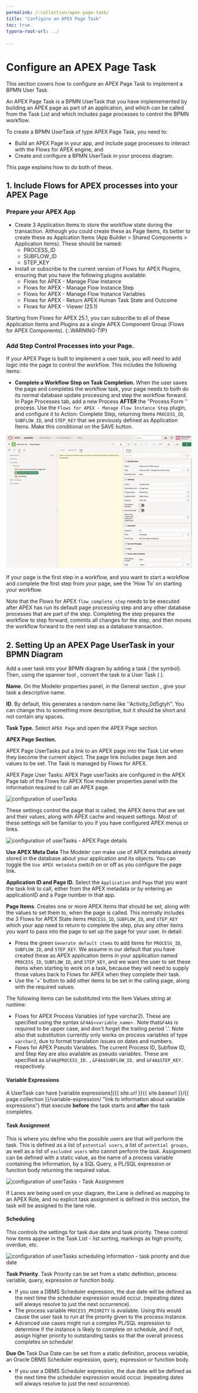 ```yaml
---
permalink: /:collection/apex-page-task/
title: "Configure an APEX Page Task"
toc: true
typora-root-url: ../

---
```


# Configure an APEX Page Task <span class="bpmn-icon bpmn-icon-user-task"></span>

This section covers how to configure an APEX Page Task to implement a BPMN User Task.

An APEX Page Task is a BPMN UserTask that you have implememented by building an APEX page as part of an application, and which can be called from the Task List and which includes page processes to control the BPMN workflow.

To create a BPMN UserTask of type APEX Page Task, you need to:

 - Build an APEX Page in your app, and include page processes to interact with the Flows for APEX engine, and
 - Create and configure a BPMN UserTask in your process diagram.

This page explains how to do both of these.

## 1. Include Flows for APEX processes into your APEX Page

### Prepare your APEX App

- Create 3 Application Items to store the workflow state during the transaction.  Although you could create these as Page Items, its better to create these as Applcation Items (App Builder > Shared Components > Application Items).  These should be named:
  - PROCESS_ID
  - SUBFLOW_ID
  - STEP_KEY
- Install or subscribe to the current version of Flows for APEX Plugins, ensuring that you have the following plugins available:
  - Flows for APEX - Manage Flow Instance
  - Flows for APEX - Manage Flow Instance Step
  - Flows for APEX - Manage Flow Instance Variables
  - Flows for APEX - Return APEX Human Task State and Outcome 
  - Flows for APEX - Viewer (25.1)

Starting from Flows for APEX 25.1, you can subscribe to all of these Application Items and Plugins as a single APEX Component Group (Flows for APEX Components). 
{:.WARNING-TIP}

### Add Step Control Processes into your Page.

If your APEX Page is built to implement a user task, you will need to add logic into the page to control the workflow. This includes the following items:

- **Complete a Workflow Step on Task Completion.**  When the user saves the page and completes the workflow task, your page needs to both do its normal database update processing and step the workflow forward.  In Page Processes tab, add a new Process **AFTER** the "Process Form <pagename>'' process.  Use the `Flows for APEX - Manage Flow Instance Step` plugin, and configure it to Action: Complete Step, returning Items `PROCESS_ID`, `SUBFLOW_ID`, and `STEP_KEY` that we previously defined as Application Items.  Make this conditional on the SAVE button.

![Set Page Processes](/assets/images/apex-task-set-page-process.png)

If your page is the first step in a workflow, and you want to start a workflow and complete the first step from your page, see the 'How To' on starting your workflow.

Note that the Flows for APEX `flow_complete_step` needs to be executed after APEX has run its default page processing step and any other database processes that are part of the step.  Completing the step prepares the workflow to step forward, commits all changes for the step, and then moves the workflow forward to the next step as a database transaction.  

## 2.  Setting Up an APEX Page UserTask in your BPMN Diagram

Add a user task into your BPMN diagram by adding a task ( the <span class="bpmn-icon bpmn-icon-task-none"></span> symbol).  Then, using the spanner tool <span class="bpmn-icon bpmn-icon-screw-wrench"></span>, convert the task to a User Task ( <span class="bpmn-icon bpmn-icon-user-task"></span> ).  

**Name**. On the Modeler properties panel, in the General section , give your task a descriptive name.

**ID**.  By default, this generates a random name like ''Activity_0d5gtyh".  You can change this to something more descriptive, but it should be short and not contain any spaces.

**Task Type.** Select `APEX Page` and open the APEX Page section.

**APEX Page Section.**

APEX Page UserTasks put a link to an APEX page into the Task List when they become the current object.  The page link includes page item and values to be set.  The Task is managed by Flows for APEX.

APEX Page User Tasks:  APEX Page userTasks are configured in the APEX Page tab of the Flows for APEX flow modeler properties panel with the information required to call an APEX page.

![configuration of userTasks](/assets/images/usertask-page-settings1.png "screeenshot of configuring APEX Page userTasks in the Flows for APEX modeler")

These settings control the page that is called, the APEX items that are set and their values, along with APEX cache and request settings.  Most of these settings will be familiar to you if you have configured APEX menus or links.

![configuration of userTasks - APEX Page details](/assets/images/usertask-page-settings2.png "screeenshot of configuring APEX Page settings in the Flows for APEX modeler")

**Use APEX Meta Data** The Modeler can make use of APEX metadata already stored in the database about your application and its objects.  You can toggle the `Use APEX metadata` switch on or off as you configure the page link.

**Application ID and Page ID.**  Select the `Application` and `Page` that you want the task link to call, either from the APEX metadata or by entering an applicationID and a Page number in that app.

**Page Items**. Creates one or more APEX Items that should be set, along with the values to set them to, when the page is called.  This normally includes the 3 Flows for APEX State items `PROCESS_ID`, `SUBFLOW_ID`, and `STEP_KEY` which your app need to return to complete the step, plus any other items you want to pass into the page to set up the page for your user.  In detail:

- Press the green `Generate default items` to add items for `PROCESS_ID`, `SUBFLOW_ID`, and `STEP_KEY`.  We assume in our default that you have created these as APEX application items in your application named `PROCESS_ID`, `SUBFLOW_ID`, and `STEP_KEY`, and we want the user to set these items when starting to work on a task, because they will need to supply those values back to Flows for APEX when they complete their task.
- Use the '+' button to add other items to be set in the calling page, along with the required values.

The following items can be substituted into the Item Values string at runtime:

- Flows for APEX Process Variables (of type varchar2).
  These are specified using the syntax `&F4A$<variable_name>.`  Note that`&F4A$` is required to be upper case, and don't forget the trailing period '.'.
  Note also that substitution currently only works on process variables of type   `varchar2`, due to format translation issues on dates and numbers.
- Flows for APEX Pseudo Variables.
  The current Process ID, Subflow ID, and Step Key are also available as pseudo  variables.  These are specified as `&F4A$PROCESS_ID.` , `&F4A$SUBFLOW_ID.`  and `&F4A$STEP_KEY.` respectively.

#### Variable Expressions

A UserTask can have [variable expressions]({{ site.url }}{{ site.baseurl }}/{{ page.collection }}/variable-expression/ "link to information about variable expressions") that execute **before** the task starts and **after** the task completes.

#### Task Assignment

This is where you define who the possible users are that will perform the task.  This is defined as a list of `potential users`, a list of `potential groups`, as well as a list of `excluded users` who cannot perform the task.  Assignment can be defined with a static value, as the name of a process variable containing the information, by a SQL Query, a PL/SQL expression or function body returning the required value.

![configuration of userTasks - Task Assignment](/assets/images/usertask-page-settings3.png "screeenshot of configuring Task Assignment on APEX Page userTasks in the Flows for APEX modeler")

If Lanes are being used on your diagram, the Lane is defined as mapping to an APEX Role, and no explicit task assignment is defined in this section, the task will be assigned to the lane role.

#### Scheduling

This controls the settings for task due date and task priority.   These control how items appear in the Task List - list sorting, markings as high priority, overdue, etc.

![configuration of userTasks scheduling information - task priority and due date](/assets/images/usertask-page-settings4.png "screeenshot of configuring scheduling information (task priority and due dates) for APEX Page userTasks in the Flows for APEX modeler")

**Task Priority**.  Task Priority can be set from a static definition, process variable, query, expression or function body.

- If you use a DBMS Scheduler expression, the due date will be defined as the next time the scheduler expression would occur.  (repeating dates will always resolve to just the next occurrence).
- The process variable `PROCESS_PRIORITY` is available.   Using this would cause the user task to run at the priority given to the process instance.
- Advanced use cases might run a complex PL/SQL expression to determine if the instance is likely to complete on schedule, and if not, assign higher priority to outstanding tasks so that the overall process completes on schedule!

**Due On**  Task Due Date can be set from a static definition, process variable, an Oracle DBMS Scheduler expression, query, expression or function body.

- If you use a DBMS Scheduler expression, the due date will be defined as the next time the scheduler expression would occur.  (repeating dates will always resolve to just the next occurrence).